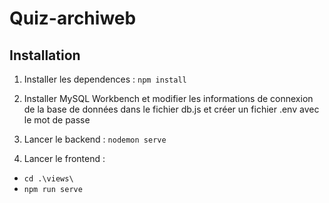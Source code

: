 # Quiz-archiweb

## Installation
1. Installer les dependences : 
```npm install```

2. Installer MySQL Workbench et modifier les informations de connexion de la base de données dans le fichier db.js et créer un fichier .env avec le mot de passe

3. Lancer le backend : ```nodemon serve```

4. Lancer le frontend : 
- ```cd .\views\ ```
- ```npm run serve```


